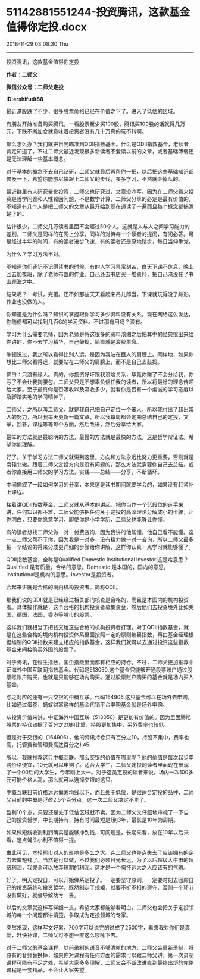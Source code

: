 # 51142881551244-投资腾讯，这款基金值得你定投.docx

2018-11-29 03:08:30 Thu

----

投资腾讯，这款基金值得你定投

__作者：二师父__

__微信公众号：二师父定投__

__ID:ershifudt88__

最近港股跌了不少，很多股票价格已经在价值之下了。进入了低估的区域。

有朋友开始准备购买腾讯，一看股票至少买100股，腾讯买100股的话就得几万元，下跌不断加仓就意味着投资者没有几十万真的玩不转啊。

那么怎么办？我们就把目光瞄准到QDII指数基金。什么是QDII指数基金，老读者肯定知道了，不过二师父最近发现很多新读者不爱读以前的文章，或者基础薄弱还是无法理解一些基本概念。

对于基本的概念不去自己钻研，二师父就最后再帮你一把，以后把这些基础知识都普及一下，希望你能够尽快跟上二师父的步伐，多多学习，不然就会掉队的。

最近群里有人研究量化投资，二师父也研究过，文章没咋写。因为在二师父看来投资是哲学问题和人性轮回问题，不是数学计算，二师父分享的必定是最有价值的，不知道有几个人是把二师父的文章从最开始到现在通读了一遍而且每个概念都搞清楚了的。

估计很少，二师父几万读者里面不会超过50个人。这就是人与人之间学习能力的差别，二师父是同样的在网上分享，同样的对待每一个读者的提问，有问必答。可是经过半年的时间，有的读者进步飞速，有的读者还是原地踏步，每日当伸手党。

为什么？学习方法不对。

不知道你们还记不记得读书的时候，有的人学习异常刻苦，白天下课不休息，晚上回去加夜班，除了老师布置的作业，自己还去书店买一堆资料，把自己淹没在了书山题海之中。

结果呢？一考试，完蛋。还不如那些天天看起来吊儿郎当，下课就玩得没了踪影，作业也没做的人。

你知道是为什么吗？知识的掌握跟你学习多少资料没有关系，现在网络这么发达，你随便都可以找到几百G的学习资料。不过那有用吗？没有。

学习为什么需要老师，因为老师是将这很多的资料浓缩之后把其中的经典挑出来给你讲的，你不去学习精华，自己鼓捣，简直就是浪费生命。

牛顿说过，我之所以看得比别人远，是因为我站在巨人的肩膀上。同样地，如果你想比二师父看得远，就要站在二师父的肩膀上，而不是自己去鼓捣。

佛曰：只渡有缘人。真的，你投资好坏跟我没啥关系，毕竟你赚了不会分给我，你亏了不会让我掏腰包。二师父只是不想辜负信任我的读者，所以将最好的理念传递给大家。至于最终你是否吸收以及吸收多少，就看你是否有一个虔诚的学习态度以及脚踏实地的学习精神了。

二师父，之所以叫二师父，就是我自己把自己定位一个笨人，所以我付出了超出常人的努力，所以我每天更新一篇文章，所以我每周都会定期总结自己的定投，文章，回答，课程等等每个方面，然后改进，然后分享给大家。

最笨的方法就是最聪明的方法，最慢的方法就是最快的方法，这是哲学辩证法。希望你能理解。

好了，关于学习方法二师父就讲到这里，方向和方法永远比努力更重要，否则就是南辕北辙。跟着二师父定投方向是没有问题的，那么方法就需要你自己去总结。或者你直接用二师父的学习方法，实践——总结——分享，不断循环。

中间插叙了一段如何学习的分享，本来这是读书期间就要学会的，如果没有赶紧补上课程。

接着讲QDII指数基金，二师父就从基本的讲起，把你当作一个低段位的选手来讲，任何知识都不难，二师父能够把任何关于定投的高深理论分解成小的步骤，让你明白，只要你愿意学习，即使你是小学学历，二师父也能够让你懂。

有的读者想找二师父做一对一付费咨询，因为我讲的他能懂，他自己看不能懂。这一点二师父帮不了你，因为我是一对多，没有精力做一对一咨询，所以二师父最多把一个结论的得来分成更详细的步骤给你讲解，这样你认真一点学习就能够懂了。

QDII指数基金，全称是Qualified Domestic Institutional Investor\.这是啥意思？Qualified 是有质量，合格的意思。Domestic 是本国的，国内的意思，Institutional是机构的意思。Investor是投资者。

合起来讲就是合格的境内机构投资者。简称QDII。

那我们说的QDII就是已经经过相关部门核查是合格的，而且是本国内的机构投资者。具体操作就是，这个合格的机构投资者募集资金，然后他们去投资境外比如美国，德国，法国，香港等股市的股票。

这样我们就相当于把钱交给这些合格的机构投资者打理。对于QDII指数基金，就是在这些合格的境内机构投资体系里面按照一定的原则编纂指数，再由基金经理根据编制的QDII指数来建立相应的指数基金，这样我们就可以去通过投资这些指数基金来间接购买外国的股票了。

对于腾讯，在恒生指数，国企指数里面都有相应的持仓。不过，二师父更加推荐中证海外中国互联网指数基金。代码是513050\.这个基金只能够开通股票账户通过股票账账户购买，也就是只能够在场内购买。通过股票账户购买的基金就是场内买入基金。

与之对应的还有一只交银的中概互联。代码164906\.这只基金可以在场外去申购，比如通过蛋卷，蚂蚁财富这样的基金代销平台申购基金就是场外申购。

从投资价值来讲，中证海外中国互联（513050）是更加有价值的。因为里面腾旭股票的持仓占据了百分之20的比重，持股更加集中，另外费率也较低。

但是对于交银的（164906），他的腾讯持仓只有百分之10，持股不集中，费率也高，托管费和管理费高达百分之1\.45\.

所以，我就推荐这只中概互联。那么交银的价值在哪里呢？他的价值是每次起步申购价格便宜，10元就可以申购了。适合大学生，二师父定投的读者里面现在出现了一个00后的大学生，今年刚上大一。对于这类定投的读者来说，场内一次100多元可能价格太高，那么就可以选择交银的这只。

中概互联目前价格远远偏离均线以下，而且处于低位，是很适合定投的品种，二师父目前的中概是浮盈2\.5个百分点，这一次二师父决定不卖了。

盈利10个点，只要还是处于低估区域就不卖。因为二师父又仔细地审视了一下自己的投资哲学，中长期持有，持有时间最短是1到3年，最长是10年为周期。

如果做短线收割利润确实是能够挣到钱，可问题是，长期来看，放在10年以后来看，这点蝇头小利不值得一提。

由此可见，本轮熊市对人的影响是多么之大。连二师父也差点失去了应该拥有的定力去做短线了。当然是可以做，不过我们必须目光长远，为了以后超级大牛市的超级利润，我完全可以放弃短期的利润。这才是一个胸怀远大之人应该有的气魄。

好了，明天定投日，可以开始佛系定投了。一定要坚守原则，一定要时刻去回顾自己的投资系统和投资哲学，既然制定了规矩，就要不折不扣的遵守，否则一个环节没有做好，就会导致功亏一篑。

以后的文章就这样写详细一点，希望大家都能够看明白，二师父也会把关于定投领域的每一个问题都讲清楚，争取成为定投领域的专家。

突然发现，这样写文好累，700字可以说完的说成了2500字，看来我对你们是真爱，赶快补课，二师父可不想一直这么啰嗦下去。

对于二师父的基金课程，以前录制的语音不够清晰的地方，二师父会重新录制，将原有的音频替换掉，如果你对课程有任何方面的需求可以跟二师父讲，第一次录制课程可能有不足之处，希望大家多多理解，二师父会不断改进直到最终出炉的完整课程是一套精品，不会让大家失望。

